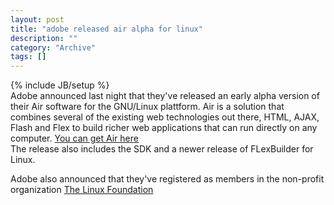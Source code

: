 ```yaml
--- 
layout: post 
title: "adobe released air alpha for linux"
description: ""
category: "Archive"
tags: []
---
```

{% include JB/setup %}  
Adobe announced last night that they've released an early alpha version of their Air software for the GNU/Linux plattform. Air is a solution that combines several of the existing web technologies out there, HTML, AJAX, Flash and Flex to build richer web applications that can run directly on any computer.
 <a href="http://labs.adobe.com/technologies/air/">You can get Air here</a> <br/>
 The release also includes the SDK and a newer release of FLexBuilder for Linux.

Adobe also announced that they've registered as members in the non-profit organization <a href="http://www.linux-foundation.org/">The Linux Foundation</a> <br/>
